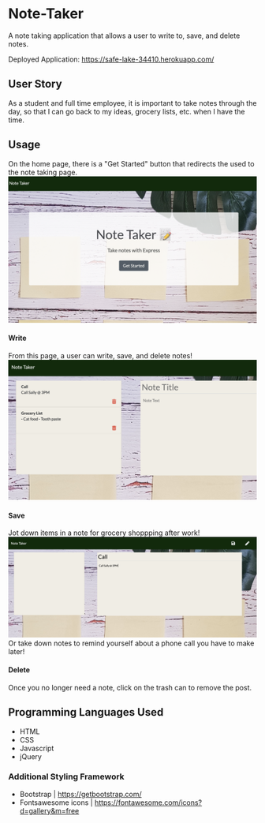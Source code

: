 # Note-Taker

A note taking application that allows a user to write to, save, and delete notes.

Deployed Application: https://safe-lake-34410.herokuapp.com/

## User Story

As a student and full time employee, it is important to take notes through the day, so that I can go back to my ideas, grocery lists, etc. when I have the time.

## Usage

On the home page, there is a "Get Started" button that redirects the used to the note taking page.
![Note Home](assets/css/images/main.png)

#### Write

From this page, a user can write, save, and delete notes!
![write](assets/css/images/savedNote.png)

#### Save

Jot down items in a note for grocery shoppping after work!
![two tasks](assets/css/images/newNote.png)
Or take down notes to remind yourself about a phone call you have to make later!

#### Delete

Once you no longer need a note, click on the trash can to remove the post.

## Programming Languages Used

- HTML
- CSS
- Javascript
- jQuery

### Additional Styling Framework

- Bootstrap | https://getbootstrap.com/
- Fontsawesome icons | https://fontawesome.com/icons?d=gallery&m=free
